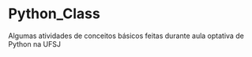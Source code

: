 # Python_Class
Algumas atividades de conceitos básicos feitas durante aula optativa de Python na UFSJ
